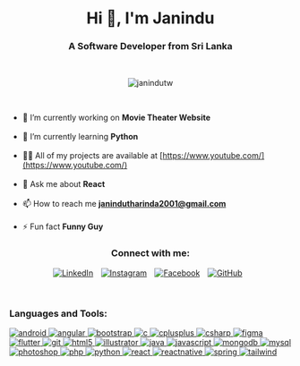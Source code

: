 <h1 align="center">Hi 👋, I'm Janindu</h1>
<h3 align="center">A Software Developer from Sri Lanka</h3><br>

<p align="center" >
<img  
  src="https://i.giphy.com/media/v1.Y2lkPTc5MGI3NjExYTE0aDAwM2kxbHd2bGIybXR0em55bDl0ZnV3NHZ1cGx3MWw1a3JveSZlcD12MV9pbnRlcm5hbF9naWZfYnlfaWQmY3Q9Zw/iIqmM5tTjmpOB9mpbn/giphy.gif" 
  alt="janindutw" />
</p><br>


- 🔭 I’m currently working on **Movie Theater Website** <br><br>
- 🌱 I’m currently learning **Python**<br><br>
- 👨‍💻 All of my projects are available at [https://www.youtube.com/](https://www.youtube.com/)<br><br>
- 💬 Ask me about **React**<br><br>
- 📫 How to reach me **janindutharinda2001@gmail.com**<br><br>
- ⚡ Fun fact **Funny Guy**  <br>



 <h3 align="center">Connect with me:</h3>
<p align="center">
  <!-- LinkedIn -->
  <a href="https://www.linkedin.com/in/janindu-tharinda-wickramanayaka-653b66253" target="_blank" style="display: inline-block; margin-right: 10px;">
    <img src="https://img.shields.io/badge/-LinkedIn-0A66C2?style=for-the-badge&logo=linkedin&logoColor=white" alt="LinkedIn" />
  </a>

  <!-- Instagram -->
  <a href="https://www.instagram.com/yourusername" target="_blank" style="display: inline-block; margin-right: 10px;">
    <img src="https://img.shields.io/badge/-Instagram-E4405F?style=for-the-badge&logo=instagram&logoColor=white" alt="Instagram" />
  </a>

  <!-- Facebook -->
  <a href="https://www.facebook.com/yourusername" target="_blank" style="display: inline-block; margin-right: 10px;">
    <img src="https://img.shields.io/badge/-Facebook-1877F2?style=for-the-badge&logo=facebook&logoColor=white" alt="Facebook" />
  </a>

  <!-- GitHub -->
  <a href="https://github.com/janindutw" target="_blank" style="display: inline-block; margin-right: 10px;">
    <img src="https://img.shields.io/badge/-GitHub-181717?style=for-the-badge&logo=github&logoColor=white" alt="GitHub" />
  </a>
</p><br>


<h3 align="left">Languages and Tools:</h3>
<p align="left"> 
  <a href="https://developer.android.com" target="_blank" rel="noreferrer"> 
    <img src="https://img.icons8.com/color/48/000000/android-os.png" alt="android" />
  </a>
  <a href="https://angular.io" target="_blank" rel="noreferrer"> 
    <img src="https://img.icons8.com/color/48/000000/angularjs.png" alt="angular" />
  </a> 
  <a href="https://getbootstrap.com" target="_blank" rel="noreferrer"> 
    <img src="https://img.icons8.com/color/48/000000/bootstrap.png" alt="bootstrap" />
  </a> 
  <a href="https://www.cprogramming.com/" target="_blank" rel="noreferrer"> 
    <img src="https://img.icons8.com/color/48/000000/c-programming.png" alt="c" />
  </a> 
  <a href="https://www.w3schools.com/cpp/" target="_blank" rel="noreferrer"> 
    <img src="https://img.icons8.com/color/48/000000/c-plus-plus-logo.png" alt="cplusplus" />
  </a> 
  <a href="https://www.w3schools.com/cs/" target="_blank" rel="noreferrer"> 
    <img src="https://img.icons8.com/color/48/000000/c-sharp-logo.png" alt="csharp" />
  </a> 
  <a href="https://www.figma.com/" target="_blank" rel="noreferrer"> 
    <img src="https://img.icons8.com/color/48/000000/figma--v1.png" alt="figma" />
  </a> 
  <a href="https://flutter.dev" target="_blank" rel="noreferrer"> 
    <img src="https://img.icons8.com/color/48/000000/flutter.png" alt="flutter" />
  </a> 
  <a href="https://git-scm.com/" target="_blank" rel="noreferrer"> 
    <img src="https://img.icons8.com/color/48/000000/git.png" alt="git" />
  </a> 
  <a href="https://www.w3.org/html/" target="_blank" rel="noreferrer"> 
    <img src="https://img.icons8.com/color/48/000000/html-5--v1.png" alt="html5" />
  </a> 
  <a href="https://www.adobe.com/in/products/illustrator.html" target="_blank" rel="noreferrer"> 
    <img src="https://img.icons8.com/color/48/000000/adobe-illustrator--v1.png" alt="illustrator" />
  </a> 
  <a href="https://www.java.com" target="_blank" rel="noreferrer"> 
    <img src="https://img.icons8.com/color/48/000000/java-coffee-cup-logo--v1.png" alt="java" />
  </a> 
  <a href="https://developer.mozilla.org/en-US/docs/Web/JavaScript" target="_blank" rel="noreferrer"> 
    <img src="https://img.icons8.com/color/48/000000/javascript--v1.png" alt="javascript" />
  </a> 
  <a href="https://www.mongodb.com/" target="_blank" rel="noreferrer"> 
    <img src="https://img.icons8.com/color/48/000000/mongodb.png" alt="mongodb" />
  </a> 
  <a href="https://www.mysql.com/" target="_blank" rel="noreferrer"> 
    <img src="https://img.icons8.com/color/48/000000/mysql-logo.png" alt="mysql" />
  </a>  
  <a href="https://www.photoshop.com/en" target="_blank" rel="noreferrer"> 
    <img src="https://img.icons8.com/color/48/000000/adobe-photoshop--v1.png" alt="photoshop" />
  </a> 
  <a href="https://www.php.net" target="_blank" rel="noreferrer"> 
    <img src="https://img.icons8.com/officel/48/000000/php-logo.png" alt="php" />
  </a>  
  <a href="https://www.python.org" target="_blank" rel="noreferrer"> 
    <img src="https://img.icons8.com/color/48/000000/python--v1.png" alt="python" />
  </a> 
  <a href="https://reactjs.org/" target="_blank" rel="noreferrer"> 
    <img src="https://img.icons8.com/officel/48/000000/react.png" alt="react" />
  </a> 
  <a href="https://reactnative.dev/" target="_blank" rel="noreferrer"> 
    <img src="https://img.icons8.com/color/48/000000/react-native.png" alt="reactnative" />
  </a> 
  <a href="https://spring.io/" target="_blank" rel="noreferrer"> 
    <img src="https://img.icons8.com/color/48/000000/spring-logo.png" alt="spring" />
  </a> 
  <a href="https://tailwindcss.com/" target="_blank" rel="noreferrer"> 
    <img src="https://img.icons8.com/color/48/000000/tailwindcss.png" alt="tailwind" />
  </a> 
</p>



